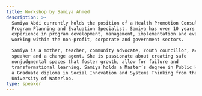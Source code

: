 ```yaml
---
title: Workshop by Samiya Ahmed
description: >-
  Samiya Abdi currently holds the position of a Health Promotion Consultant &
  Program Planning and Evaluation Specialist. Samiya has over 10 years of
  experience in program development, management, implementation and evaluation
  working within the non-profit, corporate and government sectors.

  Samiya is a mother, teacher, community advocate, Youth councillor, avid public
  speaker and a change agent. She is passionate about creating safe
  nonjudgmental spaces that foster growth, allow for failure and
  transformational learning. Samiya holds a Master’s degree in Public Health and
  a Graduate diploma in Social Innovation and Systems Thinking from the
  University of Waterloo.
type: speaker
---
```


